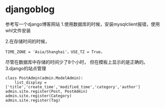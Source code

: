 # djangoblog
参考写一个django博客网站
1.使用数据库的时候，安装mysqlclient报错，使用whl文件安装

2.在存储时间的时候，
~~~
TIME_ZONE = 'Asia/Shanghai'，USE_TZ = True，
~~~
尽管在数据库中存储的时间少了8个小时，
但在模板上显示的是正确的。
3.django的站点管理
```(python)
class PostAdmin(admin.ModelAdmin):
    list_display = ['title','create_time','modified_time','category','author']
admin.site.register(Post, PostAdmin)
admin.site.register(Category)
admin.site.register(Tag)
```
